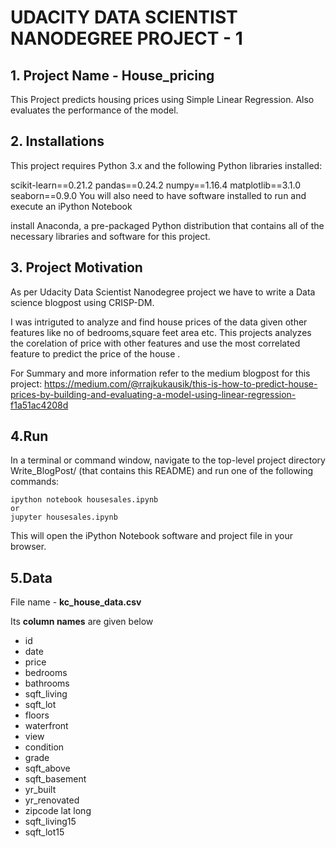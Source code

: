 # UDACITY DATA SCIENTIST NANODEGREE PROJECT - 1

## 1. Project Name - House_pricing
This Project predicts housing prices using Simple Linear Regression.
Also evaluates the performance of the model.

## 2. Installations
This project requires Python 3.x and the following Python libraries installed:

scikit-learn==0.21.2
pandas==0.24.2
numpy==1.16.4
matplotlib==3.1.0
seaborn==0.9.0
You will also need to have software installed to run and execute an iPython Notebook

install Anaconda, a pre-packaged Python distribution that contains all of the necessary libraries and software for this project.

## 3. Project Motivation

As per Udacity Data Scientist Nanodegree project  we have to write a Data science blogpost using CRISP-DM.

I was intriguted to analyze and find house prices of the data given other features like no of bedrooms,square feet area etc.
This projects analyzes the corelation of price with other features and use the most correlated feature to predict the price of the house . 

For Summary and more information refer to the medium blogpost for this project: https://medium.com/@rrajkukausik/this-is-how-to-predict-house-prices-by-building-and-evaluating-a-model-using-linear-regression-f1a51ac4208d

## 4.Run
In a terminal or command window, navigate to the top-level project directory Write_BlogPost/ (that contains this README) and run one of the following commands:

``` 
ipython notebook housesales.ipynb
or
jupyter housesales.ipynb
```
This will open the iPython Notebook software and project file in your browser.

## 5.Data
File name - **kc_house_data.csv**

Its **column names** are given below

* id
* date	
* price	
* bedrooms
* bathrooms
* sqft_living
* sqft_lot	
* floors
* waterfront
* view
* condition
* grade
* sqft_above
* sqft_basement
* yr_built
* yr_renovated
* zipcode	lat	long
* sqft_living15
* sqft_lot15


